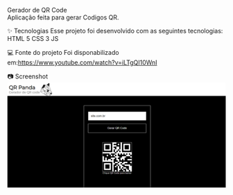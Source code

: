 Gerador de QR Code <br>
Aplicação feita para gerar Codigos QR.

✨ Tecnologias
Esse projeto foi desenvolvido com as seguintes tecnologias:
HTML 5
CSS 3
JS

💻 Fonte do projeto
Foi disponabilizado em:https://www.youtube.com/watch?v=iLTgQI10WnI

📷 Screenshot
![Alt text](img/image.png)
